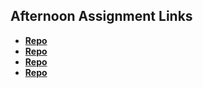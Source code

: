 ## Afternoon Assignment Links

* **[Repo](https://github.com/zacattak/vue-playground.git)**
* **[Repo](https://github.com/zacattak/winter24_gregslist_vue.git)**
* **[Repo](https://github.com/zacattak/<ASSIGNMENT_REPO>)**
* **[Repo](https://github.com/zacattak/<ASSIGNMENT_REPO>)**
